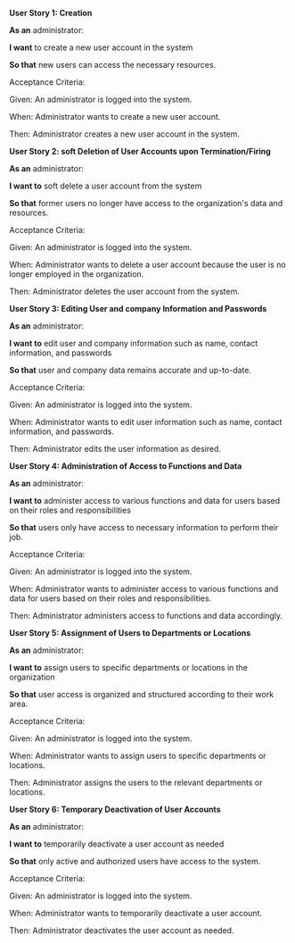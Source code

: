 **User Story 1: Creation**

**As an** administrator:

**I want** to create a new user account in the system

**So that** new users can access the necessary resources.

Acceptance Criteria:

Given: An administrator is logged into the system.

When: Administrator wants to create a new user account.

Then: Administrator creates a new user account in the system.

**User Story 2: soft Deletion of User Accounts upon Termination/Firing**

**As an** administrator:

**I want to** soft delete a user account from the system

**So that** former users no longer have access to the organization's data and resources.

Acceptance Criteria:

Given: An administrator is logged into the system.

When: Administrator wants to delete a user account because the user is no longer employed in the organization.

Then: Administrator deletes the user account from the system.

**User Story 3: Editing User and company Information and Passwords**

**As an** administrator:

**I want to** edit user and company information such as name, contact information, and passwords

**So that** user and company data remains accurate and up-to-date.

Acceptance Criteria:

Given: An administrator is logged into the system.

When: Administrator wants to edit user information such as name, contact information, and passwords.

Then: Administrator edits the user information as desired.

**User Story 4: Administration of Access to Functions and Data**

**As an** administrator:

**I want to** administer access to various functions and data for users based on their roles and responsibilities

**So that** users only have access to necessary information to perform their job.

Acceptance Criteria:

Given: An administrator is logged into the system.

When: Administrator wants to administer access to various functions and data for users based on their roles and responsibilities.

Then: Administrator administers access to functions and data accordingly.

**User Story 5: Assignment of Users to Departments or Locations**

**As an** administrator:

**I want to** assign users to specific departments or locations in the organization

**So that** user access is organized and structured according to their work area.

Acceptance Criteria:

Given: An administrator is logged into the system.

When: Administrator wants to assign users to specific departments or locations.

Then: Administrator assigns the users to the relevant departments or locations.

**User Story 6: Temporary Deactivation of User Accounts**

**As an** administrator:

**I want to** temporarily deactivate a user account as needed

**So that** only active and authorized users have access to the system.

Acceptance Criteria:

Given: An administrator is logged into the system.

When: Administrator wants to temporarily deactivate a user account.

Then: Administrator deactivates the user account as needed.